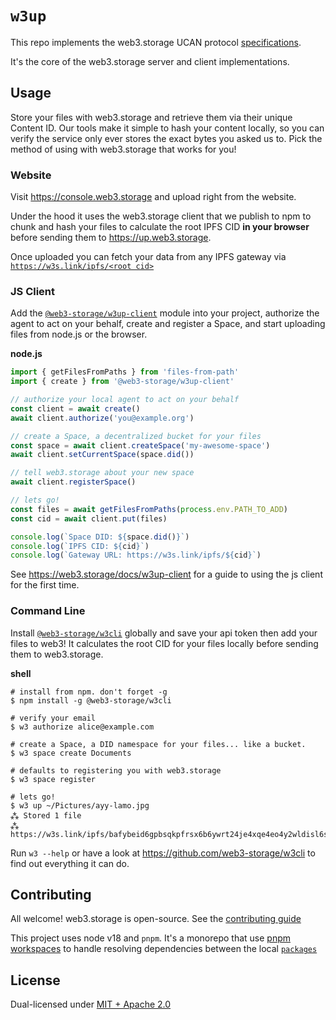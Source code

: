 # `w3up`

This repo implements the web3.storage UCAN protocol [specifications](https://github.com/web3-storage/specs).

It's the core of the web3.storage server and client implementations.

## Usage

Store your files with web3.storage and retrieve them via their unique Content ID. Our tools make it simple to hash your content locally, so you can verify the service only ever stores the exact bytes you asked us to. Pick the method of using with web3.storage that works for you!

### Website

Visit https://console.web3.storage and upload right from the website. 

Under the hood it uses the web3.storage client that we publish to npm to chunk and hash your files to calculate the root IPFS CID **in your browser** before sending them to https://up.web3.storage.

Once uploaded you can fetch your data from any IPFS gateway via [`https://w3s.link/ipfs/<root cid>`](https://w3s.link/ipfs/bafkreigh2akiscaildcqabsyg3dfr6chu3fgpregiymsck7e7aqa4s52zy)

### JS Client

Add the [`@web3-storage/w3up-client`](https://www.npmjs.com/package/@web3-storage/w3up-client) module into your project, authorize the agent to act on your behalf, create and register a Space, and start uploading files from node.js or the browser.
 
**node.js**
```js
import { getFilesFromPaths } from 'files-from-path'
import { create } from '@web3-storage/w3up-client'

// authorize your local agent to act on your behalf
const client = await create()
await client.authorize('you@example.org')

// create a Space, a decentralized bucket for your files
const space = await client.createSpace('my-awesome-space')
await client.setCurrentSpace(space.did())

// tell web3.storage about your new space
await client.registerSpace()

// lets go!
const files = await getFilesFromPaths(process.env.PATH_TO_ADD)
const cid = await client.put(files)

console.log(`Space DID: ${space.did()}`)
console.log(`IPFS CID: ${cid}`)
console.log(`Gateway URL: https://w3s.link/ipfs/${cid}`)
```

See https://web3.storage/docs/w3up-client for a guide to using the js client for the first time.

### Command Line

Install [`@web3-storage/w3cli`](https://github.com/web3-storage/w3cli#readme) globally and save your api token then add your files to web3! It calculates the root CID for your files locally before sending them to web3.storage.

**shell**
```shell
# install from npm. don't forget -g
$ npm install -g @web3-storage/w3cli

# verify your email
$ w3 authorize alice@example.com

# create a Space, a DID namespace for your files... like a bucket.
$ w3 space create Documents

# defaults to registering you with web3.storage
$ w3 space register 

# lets go!
$ w3 up ~/Pictures/ayy-lamo.jpg
⁂ Stored 1 file
⁂ https://w3s.link/ipfs/bafybeid6gpbsqkpfrsx6b6ywrt24je4xqe4eo4y2wldisl6sk7byny5uky
```

Run `w3 --help` or have a look at https://github.com/web3-storage/w3cli to find out everything it can do.

## Contributing

All welcome! web3.storage is open-source. See the [contributing guide](./CONTRIBUTING.md)

This project uses node v18 and `pnpm`. It's a monorepo that use [pnpm workspaces](https://pnpm.io/workspaces) to handle resolving dependencies between the local [`packages`](https://github.com/web3-storage/w3up/tree/main/packages)

## License

Dual-licensed under [MIT + Apache 2.0](license.md)
